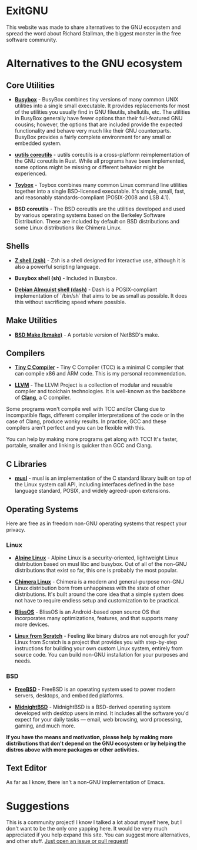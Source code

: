 # ExitGNU

This website was made to share alternatives to the GNU ecosystem and spread the word about Richard Stallman, the biggest monster in the free software community.

# Alternatives to the GNU ecosystem

## Core Utilities

* [**Busybox**](https://www.busybox.net/) - BusyBox combines tiny versions of many common UNIX utilities into a single small executable. It provides replacements for most of the utilities you usually find in GNU fileutils, shellutils, etc. The utilities in BusyBox generally have fewer options than their full-featured GNU cousins; however, the options that are included provide the expected functionality and behave very much like their GNU counterparts. BusyBox provides a fairly complete environment for any small or embedded system.

* [**uutils coreutils**](https://github.com/uutils/coreutils) - uutils coreutils is a cross-platform reimplementation of the GNU coreutils in Rust. While all programs have been implemented, some options might be missing or different behavior might be experienced.

* [**Toybox**](http://landley.net/toybox/) - Toybox combines many common Linux command line utilities together into a single BSD-licensed executable. It's simple, small, fast, and reasonably standards-compliant (POSIX-2008 and LSB 4.1).

* **BSD coreutils** - The BSD coreutils are the utilities developed and used by various operating systems based on the Berkeley Software Distribution. These are included by default on BSD distributions and some Linux distributions like Chimera Linux.

## Shells

* [**Z shell (zsh)**](https://www.zsh.org/) - Zsh is a shell designed for interactive use, although it is also a powerful scripting language.

* **Busybox shell (sh)** - Included in Busybox.

* [**Debian Almquist shell (dash)**](http://gondor.apana.org.au/~herbert/dash/) - Dash is a POSIX-compliant implementation of ´/bin/sh´ that aims to be as small as possible. It does this without sacrificing speed where possible.

## Make Utilities

* [**BSD Make (bmake)**](https://www.crufty.net/help/sjg/bmake.html) - A portable version of NetBSD's make.

## Compilers

* [**Tiny C Compiler**](https://bellard.org/tcc/) - Tiny C Compiler (TCC) is a minimal C compiler that can compile x86 and ARM code. This is my personal recommendation.

* [**LLVM**](https://llvm.org/) - The LLVM Project is a collection of modular and reusable compiler and toolchain technologies. It is well-known as the backbone of [**Clang**](https://clang.llvm.org/), a C compiler.

Some programs won't compile well with TCC and/or Clang due to incompatible flags, different compiler interpretations of the code or in the case of Clang, produce wonky results. In practice, GCC and these compilers aren't perfect and you can be flexible with this.

You can help by making more programs get along with TCC! It's faster, portable, smaller and linking is quicker than GCC and Clang.

## C Libraries

* [**musl**](http://musl.libc.org/) - musl is an implementation of the C standard library built on top of the Linux system call API, including interfaces defined in the base language standard, POSIX, and widely agreed-upon extensions.

## Operating Systems

Here are free as in freedom non-GNU operating systems that respect your privacy.

### Linux

* [**Alpine Linux**](https://alpinelinux.org/) - Alpine Linux is a security-oriented, lightweight Linux distribution based on musl libc and busybox. Out of all of the non-GNU distributions that exist so far, this one is probably the most popular.

* [**Chimera Linux**](https://chimera-linux.org/) - Chimera is a modern and general-purpose non-GNU Linux distribution born from unhappiness with the state of other distributions. It's built around the core idea that a simple system does not have to require endless setup and customization to be practical.

* [**BlissOS**](https://blissos.org) - BlissOS is an Android-based open source OS that incorporates many optimizations, features, and that supports many more devices.

* [**Linux from Scratch**](https://www.linuxfromscratch.org/) - Feeling like binary distros are not enough for you? Linux from Scratch is a project that provides you with step-by-step instructions for building your own custom Linux system, entirely from source code. You can build non-GNU installation for your purposes and needs.

### BSD

* [**FreeBSD**](https://www.freebsd.org/) - FreeBSD is an operating system used to power modern servers, desktops, and embedded platforms.

* [**MidnightBSD**](https://www.midnightbsd.org/) - MidnightBSD is a BSD-derived operating system developed with desktop users in mind. It includes all the software you'd expect for your daily tasks — email, web browsing, word processing, gaming, and much more. 

**If you have the means and motivation, please help by making more distributions that don't depend on the GNU ecosystem or by helping the distros above with more packages or other activities.**

## Text Editor

As far as I know, there isn't a non-GNU implementation of Emacs.

# Suggestions

This is a community project! I know I talked a lot about myself here, but I don't want to be the only one yapping here. It would be very much appreciated if you help expand this site. You can suggest more alternatives, and other stuff. [Just open an issue or pull request!](https://github.com/ExitGNU/exitgnu.github.io)

